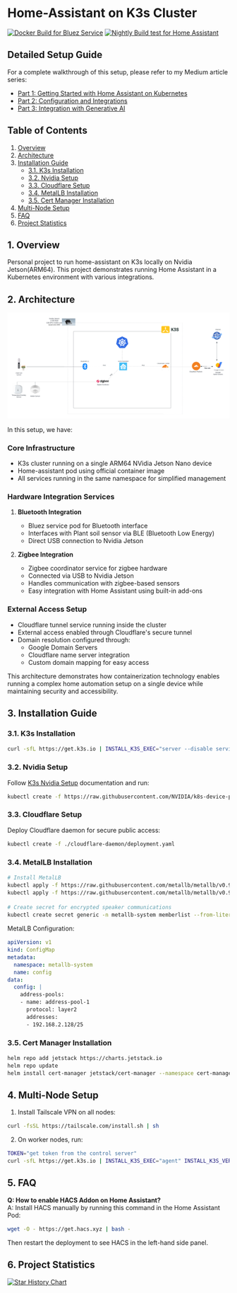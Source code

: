 # Home-Assistant on K3s Cluster

[![Docker Build for Bluez Service](https://github.com/mysticrenji/home-assistant-on-kubernetes/actions/workflows/main.yaml/badge.svg?branch=main)](https://github.com/mysticrenji/home-assistant-on-kubernetes/actions/workflows/main.yaml)
[![Nightly Build test for Home Assistant](https://github.com/mysticrenji/home-assistant-on-kubernetes/actions/workflows/tests.yaml/badge.svg?branch=main)](https://github.com/mysticrenji/home-assistant-on-kubernetes/actions/workflows/tests.yaml)

## Detailed Setup Guide
For a complete walkthrough of this setup, please refer to my Medium article series:
- [Part 1: Getting Started with Home Assistant on Kubernetes](https://renjithvr11.medium.com/running-your-home-assistant-on-kubernetes-part-i-e66fd24ab8f1)
- [Part 2: Configuration and Integrations](https://renjithvr11.medium.com/running-your-home-assistant-on-kubernetes-part-ii-60eb46a73c61)
- [Part 3: Integration with Generative AI](https://renjithvr11.medium.com/running-your-home-assistant-on-kubernetes-part-iii-9be6f1f2a20e)

## Table of Contents
1. [Overview](#overview)
2. [Architecture](#architecture)
3. [Installation Guide](#installation-guide)
   - [3.1. K3s Installation](#31-k3s-installation)
   - [3.2. Nvidia Setup](#32-nvidia-setup)
   - [3.3. Cloudflare Setup](#33-cloudflare-setup)
   - [3.4. MetalLB Installation](#34-metallb-installation)
   - [3.5. Cert Manager Installation](#35-cert-manager-installation)
4. [Multi-Node Setup](#multi-node-setup)
5. [FAQ](#faq)
6. [Project Statistics](#project-statistics)

## 1. Overview
Personal project to run home-assistant on K3s locally on Nvidia Jetson(ARM64). This project demonstrates running Home Assistant in a Kubernetes environment with various integrations.

## 2. Architecture
![Architecture](./images/Home%20Automation.png)

In this setup, we have:

### Core Infrastructure
- K3s cluster running on a single ARM64 NVidia Jetson Nano device
- Home-assistant pod using official container image
- All services running in the same namespace for simplified management

### Hardware Integration Services
1. **Bluetooth Integration**
   - Bluez service pod for Bluetooth interface
   - Interfaces with Plant soil sensor via BLE (Bluetooth Low Energy)
   - Direct USB connection to Nvidia Jetson

2. **Zigbee Integration**
   - Zigbee coordinator service for zigbee hardware
   - Connected via USB to Nvidia Jetson
   - Handles communication with zigbee-based sensors
   - Easy integration with Home Assistant using built-in add-ons

### External Access Setup
- Cloudflare tunnel service running inside the cluster
- External access enabled through Cloudflare's secure tunnel
- Domain resolution configured through:
  - Google Domain Servers
  - Cloudflare name server integration
  - Custom domain mapping for easy access

This architecture demonstrates how containerization technology enables running a complex home automation setup on a single device while maintaining security and accessibility.

## 3. Installation Guide

### 3.1. K3s Installation
```bash
curl -sfL https://get.k3s.io | INSTALL_K3S_EXEC="server --disable servicelb --disable traefik --write-kubeconfig-mode 644 --cluster-cidr=10.10.0.0/16" INSTALL_K3S_VERSION="v1.31.4+k3s1" sh -s -
```

### 3.2. Nvidia Setup
Follow [K3s Nvidia Setup](https://docs.k3s.io/advanced#nvidia-container-runtime-support) documentation and run:
```bash
kubectl create -f https://raw.githubusercontent.com/NVIDIA/k8s-device-plugin/v0.10.0/nvidia-device-plugin.yml
```

### 3.3. Cloudflare Setup
Deploy Cloudflare daemon for secure public access:
```bash
kubectl create -f ./cloudflare-daemon/deployment.yaml
```

### 3.4. MetalLB Installation
```bash
# Install MetalLB
kubectl apply -f https://raw.githubusercontent.com/metallb/metallb/v0.9.3/manifests/namespace.yaml
kubectl apply -f https://raw.githubusercontent.com/metallb/metallb/v0.9.3/manifests/metallb.yaml

# Create secret for encrypted speaker communications
kubectl create secret generic -n metallb-system memberlist --from-literal=secretkey="$(openssl rand -base64 128)"
```

MetalLB Configuration:
```yaml
apiVersion: v1
kind: ConfigMap
metadata:
  namespace: metallb-system
  name: config
data:
  config: |
    address-pools:
    - name: address-pool-1
      protocol: layer2
      addresses:
      - 192.168.2.128/25
```

### 3.5. Cert Manager Installation
```bash
helm repo add jetstack https://charts.jetstack.io
helm repo update
helm install cert-manager jetstack/cert-manager --namespace cert-manager --create-namespace --set installCRDs=true
```

## 4. Multi-Node Setup
1. Install Tailscale VPN on all nodes:
```bash
curl -fsSL https://tailscale.com/install.sh | sh
```

2. On worker nodes, run:
```bash
TOKEN="get token from the control server"
curl -sfL https://get.k3s.io | INSTALL_K3S_EXEC="agent" INSTALL_K3S_VERSION="v1.31.4+k3s1" K3S_URL=http://[ipfromtailscale]:6443 K3S_TOKEN=$TOKEN sh -s - --snapshotter=native
```

## 5. FAQ
**Q: How to enable HACS Addon on Home Assistant?**  
A: Install HACS manually by running this command in the Home Assistant Pod:
```bash
wget -O - https://get.hacs.xyz | bash -
```
Then restart the deployment to see HACS in the left-hand side panel.

## 6. Project Statistics
[![Star History Chart](https://api.star-history.com/svg?repos=mysticrenji/home-assistant-on-kubernetes&type=Date)](https://star-history.com/#mysticrenji/home-assistant-on-kubernetes&Date)
